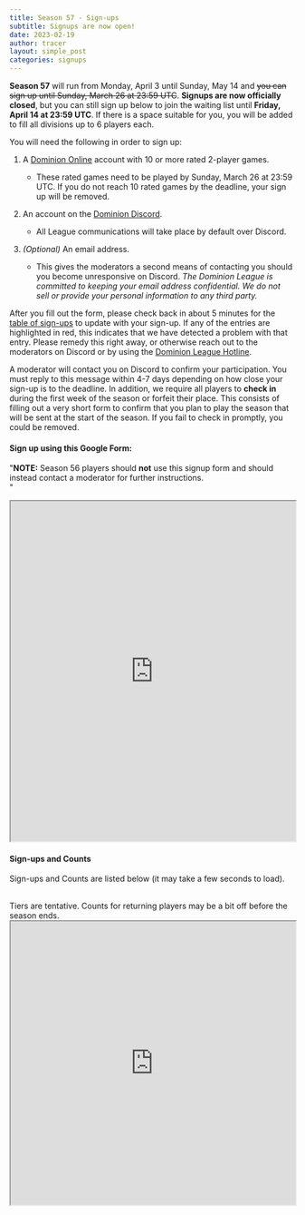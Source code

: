 ```yaml
---
title: Season 57 - Sign-ups
subtitle: Signups are now open!
date: 2023-02-19
author: tracer
layout: simple_post
categories: signups
---
```

**Season 57** will run from Monday, April 3 until Sunday, May 14 and ~~you can sign up until Sunday, March 26 at 23:59 UTC~~. **Signups are now officially closed**, but you can still sign up below to join the waiting list until **Friday, April 14 at 23:59 UTC**. If there is a space suitable for you, you will be added to fill all divisions up to 6 players each.

You will need the following in order to sign up:

1. A [Dominion Online](https://dominion.games) account with 10 or more rated 2-player games.

   * These rated games need to be played by Sunday, March 26 at 23:59 UTC. If you do not reach 10 rated games by the deadline, your sign up will be removed.

2. An account on the [Dominion Discord](https://discord.gg/vMmmMBu).

   * All League communications will take place by default over Discord.

3. *(Optional)* An email address.

   * This gives the moderators a second means of contacting you should you become unresponsive on Discord. *The Dominion League is committed to keeping your email address confidential. We do not sell or provide your personal information to any third party.*

After you fill out the form, please check back in about 5 minutes for the [table of sign-ups](#sign-ups-and-counts) to update with your sign-up. If any of the entries are highlighted in red, this indicates that we have detected a problem with that entry. Please remedy this right away, or otherwise reach out to the moderators on Discord or by using the [Dominion League Hotline](http://dominionleague.org/hotline).

A moderator will contact you on Discord to confirm your participation. You must reply to this message within 4-7 days depending on how close your sign-up is to the deadline. In addition, we require all players to **check in** during the first week of the season or forfeit their place. This consists of filling out a very short form to confirm that you plan to play the season that will be sent at the start of the season. If you fail to check in promptly, you could be removed.

#### Sign up using this Google Form:

"**NOTE:** Season 56 players should **not** use this signup form and should instead contact a moderator for further instructions.
<br>"

<div class="sheets">

<iframe src="https://docs.google.com/forms/d/e/1FAIpQLSeCFtNB36YHSQpvLnPKwR4DDo3atvmrZLLiasVIGrJrYCIZAQ/viewform?embedded=true" width="100%" height="600">Loading…</iframe>
</div>

#### Sign-ups and Counts

Sign-ups and Counts are listed below (it may take a few seconds to load).

<br>
Tiers are tentative. Counts for returning players may be a bit off before the season ends.

<div class="sheets">
  <iframe src="https://docs.google.com/spreadsheets/d/e/2PACX-1vSvaSKsis_E1lKUfxiZvc2BJiQx5zJipwp3ZEWqlM3yCtsM4BKemTkOY9enYSFXNZwEyk7Dmrlel84U/pubhtml" height="500" width="100%">Loading...</iframe>
</div>